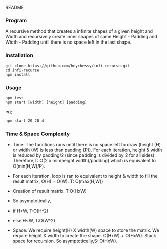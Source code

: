 README

### Program

A recursive method that creates a infinite shapes of a given height and Width and recursively create inner shapes of same Height - Padding and Width - Padding until there is no space left in the last shape.

### Installation

```
git clone https://github.com/heychessy/infi-recurse.git
cd infi-recurse
npm install
```

### Usage

```
npm test
npm start [width] [height] [padding]
```

eg;

```
npm start 20 20 4
```

### Time & Space Complexity

- Time: The functions runs until there is no space left to draw (height (H) or width (W) is less than padding (P)). For each iteration, height & width is reduced by padding/2 (since padding is divided by 2 for all sides). Therefore,T: O(2 x min(height,width)/padding) which is equivalent to O(min(H,W)/P).
- For each iteration, loop is ran to equivalent to height & width to fill the result matrix, O(H) + O(W). T: O(max(H,W))
- Creation of result matrix. T:O(HxW)
- So asymptotically,
- if H>W, T:O(H^2)
- else H<W, T:O(W^2)

- Space: We require height(H) X width(W) space to store the matrix. We require height X width to create the shape. O(HxW) + O(HxW). Stack space for recursion. So asymptotically,S: O(HxW).
